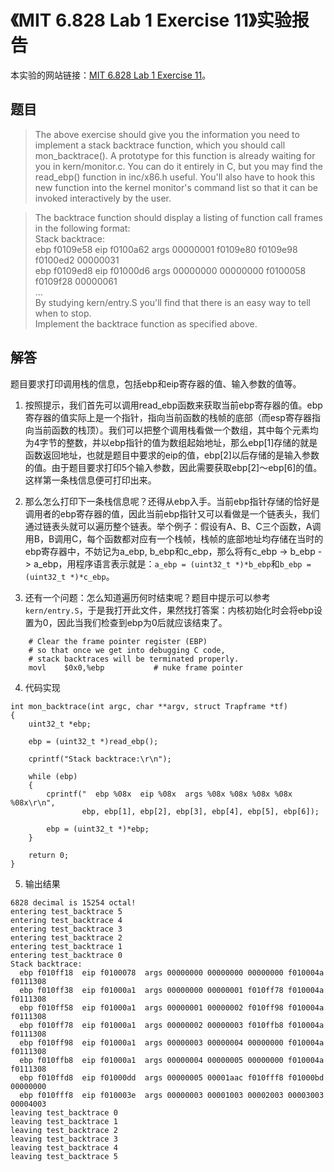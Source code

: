 # 《MIT 6.828 Lab 1 Exercise 11》实验报告

本实验的网站链接：[MIT 6.828 Lab 1 Exercise 11](https://pdos.csail.mit.edu/6.828/2017/labs/lab1/#Exercise-11)。

## 题目

> The above exercise should give you the information you need to implement a stack backtrace function, which you should call mon_backtrace(). A prototype for this function is already waiting for you in kern/monitor.c. You can do it entirely in C, but you may find the read_ebp() function in inc/x86.h useful. You'll also have to hook this new function into the kernel monitor's command list so that it can be invoked interactively by the user.

> The backtrace function should display a listing of function call frames in the following format:  
Stack backtrace:  
ebp f0109e58  eip f0100a62  args 00000001 f0109e80 f0109e98 f0100ed2 00000031  
ebp f0109ed8  eip f01000d6  args 00000000 00000000 f0100058 f0109f28 00000061  
...  
By studying kern/entry.S you'll find that there is an easy way to tell when to stop.  
Implement the backtrace function as specified above.   

## 解答

题目要求打印调用栈的信息，包括ebp和eip寄存器的值、输入参数的值等。

1. 按照提示，我们首先可以调用read\_ebp函数来获取当前ebp寄存器的值。ebp寄存器的值实际上是一个指针，指向当前函数的栈帧的底部（而esp寄存器指向当前函数的栈顶）。我们可以把整个调用栈看做一个数组，其中每个元素均为4字节的整数，并以ebp指针的值为数组起始地址，那么ebp[1]存储的就是函数返回地址，也就是题目中要求的eip的值，ebp[2]以后存储的是输入参数的值。由于题目要求打印5个输入参数，因此需要获取ebp[2]～ebp[6]的值。这样第一条栈信息便可打印出来。

2. 那么怎么打印下一条栈信息呢？还得从ebp入手。当前ebp指针存储的恰好是调用者的ebp寄存器的值，因此当前ebp指针又可以看做是一个链表头，我们通过链表头就可以遍历整个链表。举个例子：假设有A、B、C三个函数，A调用B，B调用C，每个函数都对应有一个栈帧，栈帧的底部地址均存储在当时的ebp寄存器中，不妨记为a_ebp, b_ebp和c_ebp，那么将有c_ebp -> b_ebp -> a_ebp，用程序语言表示就是：`a_ebp = (uint32_t *)*b_ebp`和`b_ebp = (uint32_t *)*c_ebp`。

3. 还有一个问题：怎么知道遍历何时结束呢？题目中提示可以参考`kern/entry.S`，于是我打开此文件，果然找打答案：内核初始化时会将ebp设置为0，因此当我们检查到ebp为0后就应该结束了。
```
	# Clear the frame pointer register (EBP)
	# so that once we get into debugging C code,
	# stack backtraces will be terminated properly.
	movl	$0x0,%ebp			# nuke frame pointer
```

4. 代码实现
```
int mon_backtrace(int argc, char **argv, struct Trapframe *tf)
{
    uint32_t *ebp;

    ebp = (uint32_t *)read_ebp();

    cprintf("Stack backtrace:\r\n");

    while (ebp)
    {
        cprintf("  ebp %08x  eip %08x  args %08x %08x %08x %08x %08x\r\n", 
                ebp, ebp[1], ebp[2], ebp[3], ebp[4], ebp[5], ebp[6]);

        ebp = (uint32_t *)*ebp;
    }

	return 0;
}
```

5. 输出结果
```
6828 decimal is 15254 octal!
entering test_backtrace 5
entering test_backtrace 4
entering test_backtrace 3
entering test_backtrace 2
entering test_backtrace 1
entering test_backtrace 0
Stack backtrace:
  ebp f010ff18  eip f0100078  args 00000000 00000000 00000000 f010004a f0111308
  ebp f010ff38  eip f01000a1  args 00000000 00000001 f010ff78 f010004a f0111308
  ebp f010ff58  eip f01000a1  args 00000001 00000002 f010ff98 f010004a f0111308
  ebp f010ff78  eip f01000a1  args 00000002 00000003 f010ffb8 f010004a f0111308
  ebp f010ff98  eip f01000a1  args 00000003 00000004 00000000 f010004a f0111308
  ebp f010ffb8  eip f01000a1  args 00000004 00000005 00000000 f010004a f0111308
  ebp f010ffd8  eip f01000dd  args 00000005 00001aac f010fff8 f01000bd 00000000
  ebp f010fff8  eip f010003e  args 00000003 00001003 00002003 00003003 00004003
leaving test_backtrace 0
leaving test_backtrace 1
leaving test_backtrace 2
leaving test_backtrace 3
leaving test_backtrace 4
leaving test_backtrace 5
```
